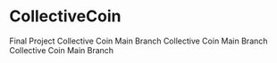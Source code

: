 # CollectiveCoin
Final Project
Collective Coin Main Branch
Collective Coin Main Branch
Collective Coin Main Branch
